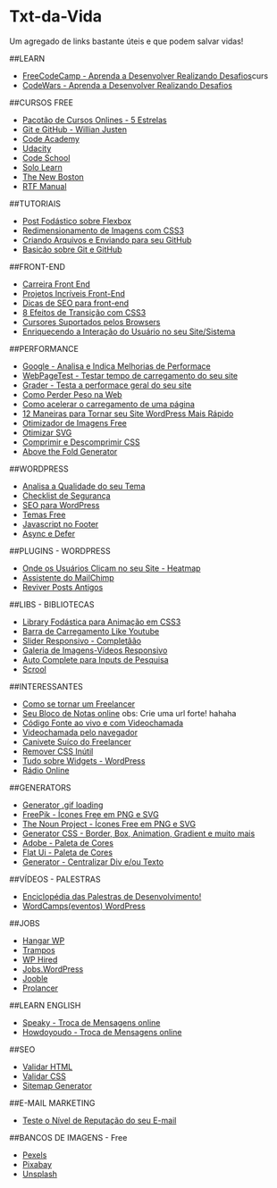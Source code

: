# Txt-da-Vida
Um agregado de links bastante úteis e que podem salvar vidas!

##LEARN
- <a href="https://www.freecodecamp.com">FreeCodeCamp - Aprenda a Desenvolver Realizando Desafios</a>curs
- <a href="https://www.codewars.com/">CodeWars - Aprenda a Desenvolver Realizando Desafios</a>

##CURSOS FREE
- <a href="https://medium.com/@rodrigo0921/list%C3%A3o-de-cursos-online-gratuitos-187e94fd0415#.l9u3lbh8h">Pacotão de Cursos Onlines - 5 Estrelas</a>
- <a href="http://willianjusten.teachable.com/p/git-e-github-para-iniciantes">Git e GitHub - Willian Justen</a>
- <a href="https://www.codecademy.com/learn/all">Code Academy</a>
- <a href="http://cauequeiroz.com.br/cursos-gratuitos-udacity/">Udacity</a>
- <a href="https://www.codeschool.com/free">Code School</a>
- <a href="https://www.sololearn.com">Solo Learn</a>
- <a href="https://thenewboston.com/index.php">The New Boston</a>
- <a href="http://www.rtfmanual.io/">RTF Manual</a>

##TUTORIAIS
- <a href="http://desenvolvimentoparaweb.com/css/flexbox/">Post Fodástico sobre Flexbox</a>
- <a href="http://loopinfinito.com.br/2014/05/27/miniaturas-simplificadas-com-css3/">Redimensionamento de Imagens com CSS3</a>
- <a href="http://gabsferreira.com/criando-e-enviando-arquivos-para-seu-repositorio-no-github/">Criando Arquivos e Enviando para seu GitHub</a>
- <a href="http://tableless.com.br/tudo-que-voce-queria-saber-sobre-git-e-github-mas-tinha-vergonha-de-perguntar/">Basicão sobre Git e GitHub</a>


##FRONT-END
- <a href="https://github.com/woliveiras/front-end-career/blob/master/translations/pt-br/README.md">Carreira Front End</a>
- <a href="http://tympanus.net/codrops/">Projetos Incríveis Front-End</a>
- <a href="http://tableless.com.br/dicas-de-seo-para-front-end/">Dicas de SEO para front-end</a>
- <a href="http://wime.com.br/2015/08/21/8-efeitos-de-transicao-em-css3-css3-transitions/">8 Efeitos de Transição com CSS3</a>
- <a href="https://developer.mozilla.org/pt-BR/docs/Web/CSS/cursor">Cursores Suportados pelos Browsers</a>
- <a href="http://blog.caelum.com.br/enriquecendo-seus-sistemas-com-microinteractions/">Enriquecendo a Interação do Usuário no seu Site/Sistema</a>


##PERFORMANCE
- <a href="https://developers.google.com/speed/pagespeed/">Google - Analisa e Indica Melhorias de Performace</a>
- <a href="http://www.webpagetest.org/">WebPageTest - Testar tempo de carregamento do seu site</a>
- <a href="https://website.grader.com">Grader - Testa a performace geral do seu site</a>
- <a href="https://browserdiet.com/pt/">Como Perder Peso na Web</a>
- <a href="http://blog.caelum.com.br/performance-web-no-mundo-real-porque-o-site-do-alura-voa/">Como acelerar o carregamento de uma página</a> 
- <a href="https://www.sitepoint.com/12-ways-to-speed-up-your-wordpress-website/">12 Maneiras para Tornar seu Site WordPress Mais Rápido</a> 
- <a href="https://tinypng.com/">Otimizador de Imagens Free</a>
- <a href="https://jakearchibald.github.io/svgomg/">Otimizar SVG</a>
- <a href="http://herramientas-online.com/comprimir-descomprimir-css.html">Comprimir e Descomprimir CSS</a>
- <a href="https://jonassebastianohlsson.com/criticalpathcssgenerator/">Above the Fold Generator</a>



##WORDPRESS
- <a href="http://themecheck.org/">Analisa a Qualidade do seu Tema</a>
- <a href="http://wpsecuritychecklist.org/br/items/">Checklist de Segurança</a>
- <a href="https://yoast.com/wordpress-seo/">SEO para WordPress</a>
- <a href="https://justfreethemes.com/">Temas Free</a>
- <a href="http://speedrak.com/blog/how-to-move-javascripts-to-the-footer-in-wordpress/">Javascript no Footer</a>
- <a href="http://matthewhorne.me/defer-async-wordpress-scripts/">Async e Defer</a>



##PLUGINS - WORDPRESS
- <a href="https://wordpress.org/plugins/heatmap-for-wp/">Onde os Usuários Clicam no seu Site - Heatmap</a>
- <a href="https://wordpress.org/plugins/chimpmate/">Assistente do MailChimp</a>
- <a href="https://wordpress.org/plugins/tweet-old-post/">Reviver Posts Antigos</a>


##LIBS - BIBLIOTECAS
- <a href="https://daneden.github.io/animate.css/">Library Fodástica para Animação em CSS3</a>
- <a href="http://ricostacruz.com/nprogress/">Barra de Carregamento Like Youtube</a>
- <a href="http://idangero.us/swiper/">Slider Responsivo - Completãão</a>
- <a href="https://blueimp.github.io/Gallery/">Galeria de Imagens-Vídeos Responsivo</a>
- <a href="http://www.runningcoder.org/jquerytypeahead/demo">Auto Complete para Inputs de Pesquisa</a>
- <a href="https://github.com/cferdinandi/smooth-scroll">Scrool</a>


##INTERESSANTES
- <a href="https://www.quora.com/How-do-I-become-a-freelance-web-developer" tarfet="_blank">Como se tornar um Freelancer</a>
- <a href="http://dontpad.com/">Seu Bloco de Notas online</a> obs: Crie uma url forte! hahaha
- <a href="https://codeshare.io">Código Fonte ao vivo e com Videochamada</a>
- <a href="https://appear.in/">Videochamada pelo navegador</a>
- <a href="http://blog.umbler.com/br/ferramentas-para-freelancers-dicas-para-um-trabalho-mais-eficaz/">Canivete Suíco do Freelancer</a>
- <a href="https://uncss-online.com">Remover CSS Inútil</a>
- <a href="http://felipeelia.com.br/wordpress-tudo-sobre-widgets/">Tudo sobre Widgets - WordPress</a>
- <a href="http://radio.garden/">Rádio Online</a>

##GENERATORS
- <a href="http://loading.io/">Generator .gif loading</a>
- <a href="http://www.freepik.com/">FreePik - Ícones Free em PNG e SVG</a>
- <a href="http://thenounproject.com">The Noun Project - Ícones Free em PNG e SVG</a>
- <a href="http://css3gen.com/">Generator CSS - Border, Box, Animation, Gradient e muito mais</a> 
- <a href="https://color.adobe.com/pt/create/color-wheel/">Adobe - Paleta de Cores</a>
- <a href="https://flatuicolors.com/">Flat Ui - Paleta de Cores</a>
- <a href="http://howtocenterincss.com/">Generator - Centralizar Div e/ou Texto</a>


##VÍDEOS - PALESTRAS
- <a href="http://free-time.github.io/">Enciclopédia das Palestras de Desenvolvimento!</a>
- <a href="http://wordpress.tv">WordCamps(eventos) WordPress</a>

##JOBS
- <a href="https://hangarwp.com/">Hangar WP</a>
- <a href="http://trampos.co/">Trampos</a>
- <a href="http://www.wphired.com/">WP Hired</a>
- <a href="http://jobs.wordpress.net/">Jobs.WordPress</a>
- <a href="https://br.jooble.org">Jooble</a>
- <a href="https://prolancer.com.br">Prolancer</a>

##LEARN ENGLISH
- <a href="https://www.speaky.com">Speaky - Troca de Mensagens online</a>
- <a href="https://howdoyou.do">Howdoyoudo - Troca de Mensagens online</a>

##SEO
- <a href="https://validator.w3.org/">Validar HTML</a>
- <a href="https://jigsaw.w3.org/css-validator/">Validar CSS</a>
- <a href="https://www.xml-sitemaps.com">Sitemap Generator</a>


##E-MAIL MARKETING
- <a href="https://www.mail-tester.com/">Teste o Nível de Reputação do seu E-mail</a>

##BANCOS DE IMAGENS - Free
- <a href="https://www.pexels.com/">Pexels</a>
- <a href="https://pixabay.com/">Pixabay</a>
- <a href="https://unsplash.com/">Unsplash</a>
